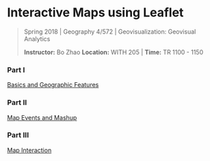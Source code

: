 # Interactive Maps using Leaflet

> Spring 2018 | Geography 4/572 | Geovisualization: Geovisual Analytics
>
> **Instructor:** Bo Zhao  **Location:** WITH 205 | **Time:** TR 1100 - 1150



### Part I

[Basics and Geographic Features](part01/)

### Part II

[Map Events and Mashup](part02/)

### Part III

[Map Interaction](part03/)